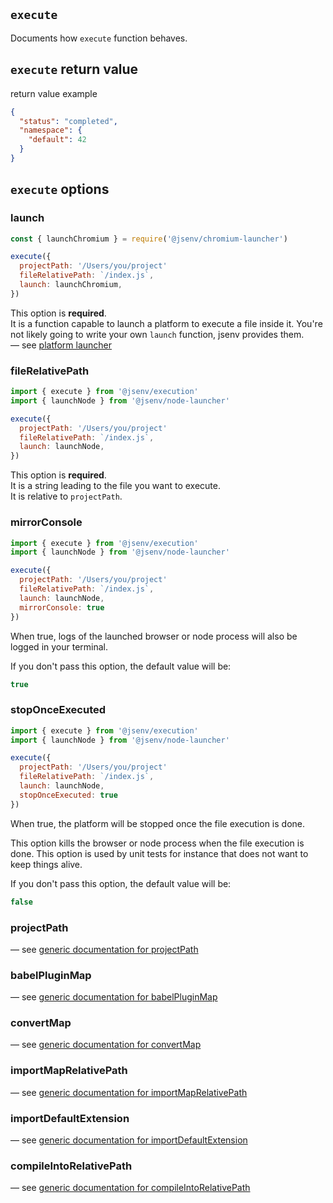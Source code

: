 ## `execute`

Documents how `execute` function behaves.

## `execute` return value

return value example

```json
{
  "status": "completed",
  "namespace": {
    "default": 42
  }
}
```

## `execute` options

### launch

```js
const { launchChromium } = require('@jsenv/chromium-launcher')

execute({
  projectPath: '/Users/you/project'
  fileRelativePath: `/index.js`,
  launch: launchChromium,
})
```

This option is **required**.<br />
It is a function capable to launch a platform to execute a file inside it.
You're not likely going to write your own `launch` function, jsenv provides them.<br />
— see [platform launcher](../platform-launcher/platform-launcher.md)

### fileRelativePath

```js
import { execute } from '@jsenv/execution'
import { launchNode } from '@jsenv/node-launcher'

execute({
  projectPath: '/Users/you/project'
  fileRelativePath: `/index.js`,
  launch: launchNode,
})
```

This option is **required**.<br />
It is a string leading to the file you want to execute.<br />
It is relative to `projectPath`.

### mirrorConsole

```js
import { execute } from '@jsenv/execution'
import { launchNode } from '@jsenv/node-launcher'

execute({
  projectPath: '/Users/you/project'
  fileRelativePath: `/index.js`,
  launch: launchNode,
  mirrorConsole: true
})
```

When true, logs of the launched browser or node process will also be logged in your terminal.

If you don't pass this option, the default value will be:

```js
true
```

### stopOnceExecuted

```js
import { execute } from '@jsenv/execution'
import { launchNode } from '@jsenv/node-launcher'

execute({
  projectPath: '/Users/you/project'
  fileRelativePath: `/index.js`,
  launch: launchNode,
  stopOnceExecuted: true
})
```

When true, the platform will be stopped once the file execution is done.

This option kills the browser or node process when the file execution is done. This option is used by unit tests for instance that does not want to keep things alive.

If you don't pass this option, the default value will be:

```js
false
```

### projectPath

— see [generic documentation for projectPath](../shared-options/shared-options.md#projectpath)

### babelPluginMap

— see [generic documentation for babelPluginMap](../shared-options/shared-options.md#babelpluginmap)

### convertMap

— see [generic documentation for convertMap](../shared-options/shared-options.md#convertmap)

### importMapRelativePath

— see [generic documentation for importMapRelativePath](../shared-options/shared-options.md#importmaprelativepath)

### importDefaultExtension

— see [generic documentation for importDefaultExtension](../shared-options/shared-options.md#importdefaultextension)

### compileIntoRelativePath

— see [generic documentation for compileIntoRelativePath](../shared-options/shared-options.md#compileintorelativepath)
